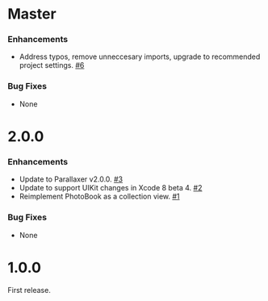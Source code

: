 # Master

### Enhancements

- Address typos, remove unneccesary imports, upgrade to recommended project settings.
  [#6](https://github.com/Parallaxer/PhotoBook/pull/6)

### Bug Fixes

- None

# 2.0.0

### Enhancements

- Update to Parallaxer v2.0.0.
  [#3](https://github.com/Parallaxer/PhotoBook/pull/3)
- Update to support UIKit changes in Xcode 8 beta 4.
  [#2](https://github.com/Parallaxer/PhotoBook/pull/2)
- Reimplement PhotoBook as a collection view.
  [#1](https://github.com/Parallaxer/PhotoBook/pull/1)

### Bug Fixes

- None

# 1.0.0

First release.
